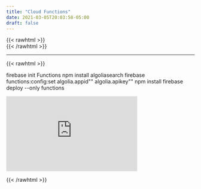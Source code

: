 ```yaml
---
title: "Cloud Functions"
date: 2021-03-05T20:03:58-05:00
draft: false
---
```

{{< rawhtml >}}
<br />
{{< /rawhtml >}}
***
{{< rawhtml >}}
<!-- https://www.youtube.com/watch?v=3Z0V3cvgns8 -->


firebase init Functions
npm install algoliasearch
firebase functions:config:set algolia.appid"" algolia.apikey""
npm install
firebase deploy --only functions
<br/>
<iframe width="350" height="200" class="center" src="https://www.youtube.com/embed/3Z0V3cvgns8" title="YouTube video player" frameborder="0" allow="accelerometer; autoplay; clipboard-write; encrypted-media; gyroscope; picture-in-picture" allowfullscreen></iframe>





{{< /rawhtml >}}
